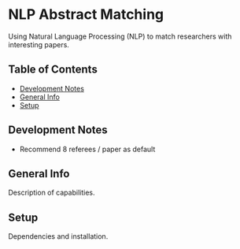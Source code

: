 # NLP Abstract Matching
Using Natural Language Processing (NLP) to match researchers with interesting papers.  

## Table of Contents
* [Development Notes](#developement-notes)
* [General Info](#general-info)
* [Setup](#setup)

## Development Notes
* Recommend 8 referees / paper as default

## General Info
Description of capabilities.  

## Setup
Dependencies and installation.  